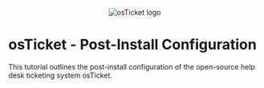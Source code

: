 <p align="center">
<img src="https://i.imgur.com/Clzj7Xs.png" alt="osTicket logo"/>
</p>


# osTicket - Post-Install Configuration
This tutorial outlines the post-install configuration of the open-source help desk ticketing system osTicket.
